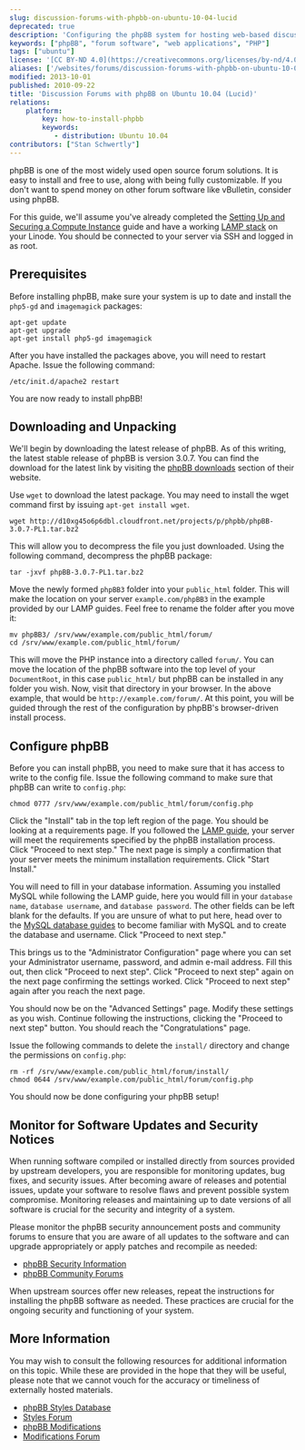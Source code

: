 ```yaml
---
slug: discussion-forums-with-phpbb-on-ubuntu-10-04-lucid
deprecated: true
description: 'Configuring the phpBB system for hosting web-based discussion forums on Ubuntu 10.04 (Lucid).'
keywords: ["phpBB", "forum software", "web applications", "PHP"]
tags: ["ubuntu"]
license: '[CC BY-ND 4.0](https://creativecommons.org/licenses/by-nd/4.0)'
aliases: ['/websites/forums/discussion-forums-with-phpbb-on-ubuntu-10-04-lucid/','/web-applications/bulletin-boards/phpbb/ubuntu-10-04-lucid/']
modified: 2013-10-01
published: 2010-09-22
title: 'Discussion Forums with phpBB on Ubuntu 10.04 (Lucid)'
relations:
    platform:
        key: how-to-install-phpbb
        keywords:
           - distribution: Ubuntu 10.04
contributors: ["Stan Schwertly"]
---
```




phpBB is one of the most widely used open source forum solutions. It is easy to install and free to use, along with being fully customizable. If you don't want to spend money on other forum software like vBulletin, consider using phpBB.

For this guide, we'll assume you've already completed the [Setting Up and Securing a Compute Instance](/docs/products/compute/compute-instances/guides/set-up-and-secure/) guide and have a working [LAMP stack](/docs/lamp-guides/) on your Linode. You should be connected to your server via SSH and logged in as root.

## Prerequisites

Before installing phpBB, make sure your system is up to date and install the `php5-gd` and `imagemagick` packages:

    apt-get update
    apt-get upgrade
    apt-get install php5-gd imagemagick

After you have installed the packages above, you will need to restart Apache. Issue the following command:

    /etc/init.d/apache2 restart

You are now ready to install phpBB!

## Downloading and Unpacking

We'll begin by downloading the latest release of phpBB. As of this writing, the latest stable release of phpBB is version 3.0.7. You can find the download for the latest link by visiting the [phpBB downloads](http://www.phpbb.com/downloads/) section of their website.

Use `wget` to download the latest package. You may need to install the wget command first by issuing `apt-get install wget`.

    wget http://d10xg45o6p6dbl.cloudfront.net/projects/p/phpbb/phpBB-3.0.7-PL1.tar.bz2

This will allow you to decompress the file you just downloaded. Using the following command, decompress the phpBB package:

    tar -jxvf phpBB-3.0.7-PL1.tar.bz2

Move the newly formed `phpBB3` folder into your `public_html` folder. This will make the location on your server `example.com/phpBB3` in the example provided by our LAMP guides. Feel free to rename the folder after you move it:

    mv phpBB3/ /srv/www/example.com/public_html/forum/
    cd /srv/www/example.com/public_html/forum/

This will move the PHP instance into a directory called `forum/`. You can move the location of the phpBB software into the top level of your `DocumentRoot`, in this case `public_html/` but phpBB can be installed in any folder you wish. Now, visit that directory in your browser. In the above example, that would be `http://example.com/forum/`. At this point, you will be guided through the rest of the configuration by phpBB's browser-driven install process.

## Configure phpBB

Before you can install phpBB, you need to make sure that it has access to write to the config file. Issue the following command to make sure that phpBB can write to `config.php`:

    chmod 0777 /srv/www/example.com/public_html/forum/config.php

Click the "Install" tab in the top left region of the page. You should be looking at a requirements page. If you followed the [LAMP guide](/docs/guides/apache-2-web-server-on-ubuntu-10-04-lts-lucid/), your server will meet the requirements specified by the phpBB installation process. Click "Proceed to next step." The next page is simply a confirmation that your server meets the minimum installation requirements. Click "Start Install."

You will need to fill in your database information. Assuming you installed MySQL while following the LAMP guide, here you would fill in your `database name`, `database username`, and `database password`. The other fields can be left blank for the defaults. If you are unsure of what to put here, head over to the [MySQL database guides](/docs/databases/mysql/) to become familiar with MySQL and to create the database and username. Click "Proceed to next step."

This brings us to the "Administrator Configuration" page where you can set your Administrator username, password, and admin e-mail address. Fill this out, then click "Proceed to next step". Click "Proceed to next step" again on the next page confirming the settings worked. Click "Proceed to next step" again after you reach the next page.

You should now be on the "Advanced Settings" page. Modify these settings as you wish. Continue following the instructions, clicking the "Proceed to next step" button. You should reach the "Congratulations" page.

Issue the following commands to delete the `install/` directory and change the permissions on `config.php`:

    rm -rf /srv/www/example.com/public_html/forum/install/
    chmod 0644 /srv/www/example.com/public_html/forum/config.php

You should now be done configuring your phpBB setup!

## Monitor for Software Updates and Security Notices

When running software compiled or installed directly from sources provided by upstream developers, you are responsible for monitoring updates, bug fixes, and security issues. After becoming aware of releases and potential issues, update your software to resolve flaws and prevent possible system compromise. Monitoring releases and maintaining up to date versions of all software is crucial for the security and integrity of a system.

Please monitor the phpBB security announcement posts and community forums to ensure that you are aware of all updates to the software and can upgrade appropriately or apply patches and recompile as needed:

-   [phpBB Security Information](http://www.phpbb.com/security/)
-   [phpBB Community Forums](http://www.phpbb.com/community/index.php)

When upstream sources offer new releases, repeat the instructions for installing the phpBB software as needed. These practices are crucial for the ongoing security and functioning of your system.

## More Information

You may wish to consult the following resources for additional information on this topic. While these are provided in the hope that they will be useful, please note that we cannot vouch for the accuracy or timeliness of externally hosted materials.

- [phpBB Styles Database](http://www.phpbb.com/styles/)
- [Styles Forum](http://www.phpbb.com/community/viewforum.php?f=80)
- [phpBB Modifications](http://www.phpbb.com/mods/)
- [Modifications Forum](http://www.phpbb.com/community/viewforum.php?f=81)




